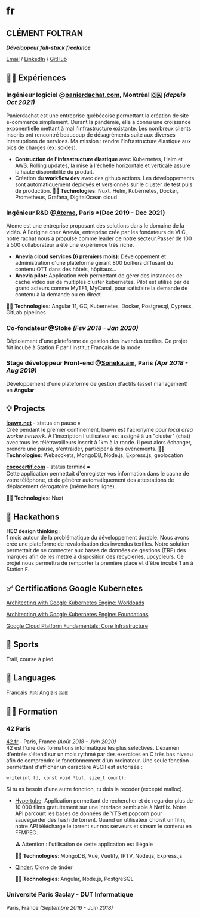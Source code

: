 # fr

## **CLÉMENT FOLTRAN**

_**Développeur full-stack freelance**_

[Email](mailto:clement.foltran@protonmail.com) / [LinkedIn](https://www.linkedin.com/in/clementfoltran/) / [GitHub](https://github.com/cfoltran/)

## 👨‍💻 Expériences

### **Ingénieur logiciel** @[panierdachat.com](https://panierdachat.com), Montréal 🇨🇦 _(depuis Oct 2021)_

Panierdachat est une entreprise québécoise permettant la création de site e-commerce simplement. Durant la pandémie, elle a connu une croissance exponentielle mettant à mal l'infrastructure existante. Les nombreux clients inscrits ont rencontré beaucoup de désagréments suite aux diverses interruptions de services. Ma mission : rendre l'infrastructure élastique aux pics de charges (ex: soldes).

* **Contruction de l'infrastructure élastique** avec Kubernetes, Helm et AWS. Rolling updates, la mise à l'échelle horizontale et verticale assure la haute disponibilité du produit.
* Création du **workflow dev** avec des github actions. Les développements sont automatiquement deployés et versionnés sur le cluster de test puis de production. **👨‍💻 Technologies**: Nuxt, Helm, Kubernetes, Docker, Prometheus, Grafana, DigitalOcean cloud

### **Ingénieur R&D** @[Ateme](https://www.ateme.com), Paris \*(Dec 2019 - Dec 2021)

Ateme est une entreprise proposant des solutions dans le domaine de la vidéo. À l'origine chez Anevia, entreprise crée par les fondateurs de VLC, notre rachat nous a propulsé comme leader de notre secteur.Passer de 100 à 500 collaborateur a été une expérience très riche.

* **Anevia cloud services (6 premiers mois):** Développement et administration d'une plateforme gérant 800 boitiers diffusant du contenu OTT dans des hôtels, hôpitaux...
* **Anevia pilot:** Application web permettant de gérer des instances de cache vidéo sur de multiples cluster kubernetes. Pilot est utilisé par de grand acteurs comme MyTF1, MyCanal, pour satisfaire la demande de contenu à la demande ou en direct 

**👨‍💻 Technologies**: Angular 11, GO, Kubernetes, Docker, Postgresql, Cypress, GitLab pipelines

### **Co-fondateur** @Stoke _(Fev 2018 - Jan 2020)_

Déploiement d'une plateforme de gestion des invendus textiles. Ce projet fût incubé à Station F par l'institut Français de la mode.

### **Stage développeur Front-end** @[Soneka.am](https://www.soneka.am), Paris _(Apr 2018 - Aug 2019)_

Développement d'une plateforme de gestion d'actifs (asset management) en **Angular**

## 💡 Projects

[**loawn.net**](https://www.loawn.net) - status en pause ⏸\
Créé pendant le premier confinement, loawn est l'acronyme pour _local area worker network_. À l'inscription l'utilisateur est assigné à un "cluster" (chat) avec tous les télétravailleurs inscrit à 1km à la ronde. Il peut alors échanger, prendre une pause, s'entraider, participer à des événements. **👨‍💻 Technologies**: Websockets, MongoDB, Node.js, Express.js, geolocation

[**cococertif.com**](https://github.com/cfoltran/covid-attestation-gen) - status terminé ⏹\
Cette application permettait d'enregister vos information dans le cache de votre téléphone, et de générer automatiquement des attestations de déplacement dérogatoire (même hors ligne).

**👨‍💻 Technologies**: Nuxt

## 🥷 Hackathons

**HEC design thinking :**\
1 mois autour de la problématique du développement durable. Nous avons crée une plateforme de revalorisation des invendus textiles. Notre solution permettait de se connecter aux bases de données de gestions (ERP) des marques afin de les mettre à disposition des recycleries, upcycleurs. Ce projet nous permettra de remporter la première place et d'être incubé 1 an à Station F.

## ✅ Certifications Google Kubernetes

[Architecting with Google Kubernetes Engine: Workloads](https://www.coursera.org/account/accomplishments/certificate/A4AKGB86KU7A)

[Architecting with Google Kubernetes Engine: Foundations](https://www.coursera.org/account/accomplishments/certificate/L9JFVTRL8J79)

[Google Cloud Platform Fundamentals: Core Infrastructure](https://www.coursera.org/account/accomplishments/certificate/ZKDKE4QT9DAU)

## 💪 Sports

Trail, course à pied

## 💬 Languages

Français 🇫🇷 Anglais 🇬🇧

## 👨‍🎓 Formation

### 42 Paris

[42.fr](https://42.fr/) - Paris, France _(Août 2018 - Juin 2020)_\
42 est l'une des formations informatique les plus selectives. L'examen d'entrée s'étend sur un mois rythmé par des exercices en C très bas niveau afin de comprendre le fonctionnement d'un ordinateur. Une seule fonction permettant d'afficher un caractère ASCII est autorisée :

`write(int fd, const void *buf, size_t count);`

Si tu as besoin d'une autre fonction, tu dois la recoder (excepté malloc).

* [Hypertube](https://github.com/owalid/hypertube): Application permettant de rechercher et de regarder plus de 10 000 films gratuitement sur une interface semblable à Netflix. Notre API parcourt les bases de données de YTS et popcorn pour sauvegarder des hash de torrent. Quand un utilisateur choisit un film, notre API télécharge le torrent sur nos serveurs et stream le contenu en FFMPEG.

  ⚠️ Attention : l'utilisation de cette application est illégale
  
  **👨‍💻 Technologies**: MongoDB, Vue, Vuetify, IPTV, Node.js, Express.js

* [Qinder](https://github.com/cfoltran/qinder): Clone de tinder
  
  **👨‍💻 Technologies**: Angular, Node.js, PostgreSQL


### Université Paris Saclay - DUT Informatique

Paris, France _(Septembre 2016 - Juin 2018)_
